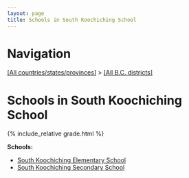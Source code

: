 ```yaml
---
layout: page
title: Schools in South Koochiching School
---
```

# Navigation

[[All countries/states/provinces]](../..) > [[All B.C. districts]](..)

# Schools in South Koochiching School

{% include_relative grade.html %}

**Schools:**

- [South Koochiching Elementary School](South_Koochiching_Elementary_School.md)
- [South Koochiching Secondary School](South_Koochiching_Secondary_School.md)
